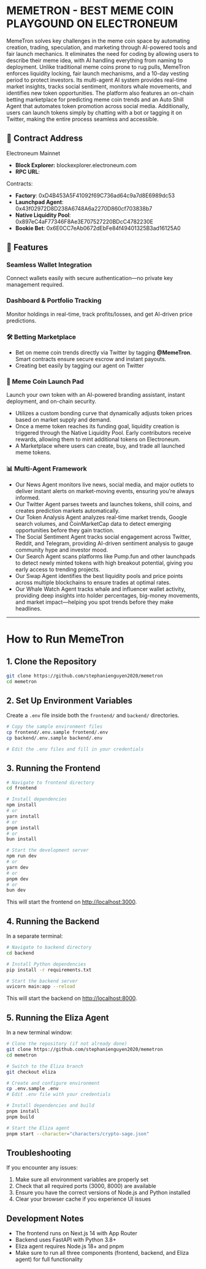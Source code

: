 # MEMETRON - BEST MEME COIN PLAYGOUND ON ELECTRONEUM  

MemeTron solves key challenges in the meme coin space by automating creation, trading, speculation, and marketing through AI-powered tools and fair launch mechanics. It eliminates the need for coding by allowing users to describe their meme idea, with AI handling everything from naming to deployment. Unlike traditional meme coins prone to rug pulls, MemeTron enforces liquidity locking, fair launch mechanisms, and a 10-day vesting period to protect investors. Its multi-agent AI system provides real-time market insights, tracks social sentiment, monitors whale movements, and identifies new token opportunities. The platform also features an on-chain betting marketplace for predicting meme coin trends and an Auto Shill Agent that automates token promotion across social media. Additionally, users can launch tokens simply by chatting with a bot or tagging it on Twitter, making the entire process seamless and accessible.

## 🚀 Contract Address

Electroneum Mainnet
- **Block Explorer:** blockexplorer.electroneum.com
- **RPC URL**: 

Contracts: 
- **Factory**: 0xD4B453A5F41092f69C736ad64c9a7d8E6989dc53
- **Launchpad Agent**: 0x43f02972D8D238A6748A6a2270D860cf703838b7
- **Native Liquidity Pool**: 0x897eC4aF77346F8Ae3E707527220BDcC4782230E
- **Bookie Bet**: 0x6E0CC7eAb0672dEbFe84f49401325B3ad16125A0

## 🚀 Features

### **Seamless Wallet Integration**

Connect wallets easily with secure authentication—no private key management required.

### **Dashboard & Portfolio Tracking**

Monitor holdings in real-time, track profits/losses, and get AI-driven price predictions.

### **🛠 Betting Marketplace**

- Bet on meme coin trends directly via Twitter by tagging **@MemeTron**. Smart contracts ensure secure escrow and instant payouts.
- Creating bet easily by tagging our agent on Twitter 

### **🚀 Meme Coin Launch Pad**

Launch your own token with an AI-powered branding assistant, instant deployment, and on-chain security.

- Utilizes a custom bonding curve that dynamically adjusts token prices based on market supply and demand.
- Once a meme token reaches its funding goal, liquidity creation is triggered through the Native Liquidity Pool. Early contributors receive rewards, allowing them to mint additional tokens on Electroneum.
- A Marketplace where users can create, buy, and trade all launched meme tokens.

### **📊 Multi-Agent Framework**
- Our News Agent monitors live news, social media, and major outlets to deliver instant alerts on market-moving events, ensuring you’re always informed.
- Our Twitter Agent parses tweets and launches tokens, shill coins, and creates prediction markets automatically. 
- Our Token Analysis Agent analyzes real-time market trends, Google search volumes, and CoinMarketCap data to detect emerging opportunities before they gain traction.
- The Social Sentiment Agent tracks social engagement across Twitter, Reddit, and Telegram, providing AI-driven sentiment analysis to gauge community hype and investor mood.
- Our Search Agent scans platforms like Pump.fun and other launchpads to detect newly minted tokens with high breakout potential, giving you early access to trending projects.
- Our Swap Agent identifies the best liquidity pools and price points across multiple blockchains to ensure trades at optimal rates. 
- Our Whale Watch Agent tracks whale and influencer wallet activity, providing deep insights into holder percentages, big-money movements, and market impact—helping you spot trends before they make headlines.


---

# **How to Run MemeTron**

## **1. Clone the Repository**

```bash
git clone https://github.com/stephanienguyen2020/memetron
cd memetron
```

## **2. Set Up Environment Variables**

Create a `.env` file inside both the `frontend/` and `backend/` directories.

```bash
# Copy the sample environment files
cp frontend/.env.sample frontend/.env
cp backend/.env.sample backend/.env

# Edit the .env files and fill in your credentials
```

## **3. Running the Frontend**

```bash
# Navigate to frontend directory
cd frontend

# Install dependencies
npm install
# or
yarn install
# or
pnpm install
# or
bun install

# Start the development server
npm run dev
# or
yarn dev
# or
pnpm dev
# or
bun dev
```

This will start the frontend on [http://localhost:3000](http://localhost:3000).

## **4. Running the Backend**

In a separate terminal:

```bash
# Navigate to backend directory
cd backend

# Install Python dependencies
pip install -r requirements.txt

# Start the backend server
uvicorn main:app --reload
```

This will start the backend on [http://localhost:8000](http://localhost:8000).

## **5. Running the Eliza Agent**

In a new terminal window:

```bash
# Clone the repository (if not already done)
git clone https://github.com/stephanienguyen2020/memetron
cd memetron

# Switch to the Eliza branch
git checkout eliza

# Create and configure environment
cp .env.sample .env
# Edit .env file with your credentials

# Install dependencies and build
pnpm install
pnpm build

# Start the Eliza agent
pnpm start --character="characters/crypto-sage.json"
```

## Troubleshooting

If you encounter any issues:

1. Make sure all environment variables are properly set
2. Check that all required ports (3000, 8000) are available
3. Ensure you have the correct versions of Node.js and Python installed
4. Clear your browser cache if you experience UI issues

## Development Notes

- The frontend runs on Next.js 14 with App Router
- Backend uses FastAPI with Python 3.8+
- Eliza agent requires Node.js 18+ and pnpm
- Make sure to run all three components (frontend, backend, and Eliza agent) for full functionality
